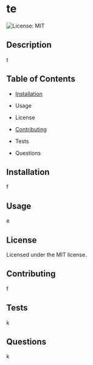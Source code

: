 # te

![License: MIT](https://img.shields.io/badge/License-MIT-blue.svg)

## Description

t

## Table of Contents

- [Installation](./GeneratedREADME.md##installation)

- Usage

- License

- [Contributing](./GeneratedREADME.md##contributing)

- Tests

- Questions

## Installation

f

## Usage

e

## License

Licensed under the MIT license.

## Contributing

f

## Tests

k

## Questions

k
